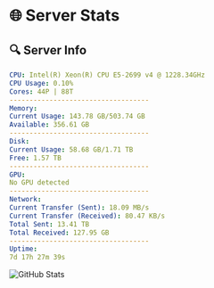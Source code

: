 # 🌐 Server Stats
## 🔍 Server Info
```yaml
CPU: Intel(R) Xeon(R) CPU E5-2699 v4 @ 1228.34GHz
CPU Usage: 0.10%
Cores: 44P | 88T
-----------------------------------
Memory:
Current Usage: 143.78 GB/503.74 GB
Available: 356.61 GB
-----------------------------------
Disk:
Current Usage: 58.68 GB/1.71 TB
Free: 1.57 TB
-----------------------------------
GPU:
No GPU detected
-----------------------------------
Network:
Current Transfer (Sent): 18.09 MB/s
Current Transfer (Received): 80.47 KB/s
Total Sent: 13.41 TB
Total Received: 127.95 GB
-----------------------------------
Uptime:
7d 17h 27m 39s
```
![GitHub Stats](https://img.shields.io/badge/Updated-2025-03-15_14:50:28-blue)